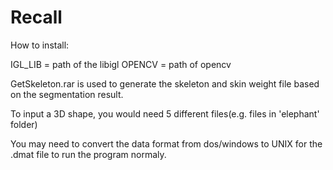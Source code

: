 # Recall 

How to install:

IGL_LIB = path of the libigl
OPENCV = path of opencv

GetSkeleton.rar is used to generate the skeleton and skin weight file based on the segmentation result.

To input a 3D shape, you would need 5 different files(e.g. files in 'elephant' folder)

You may need to convert the data format from dos/windows to UNIX for the .dmat file to run the program normaly.